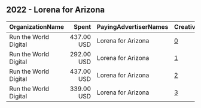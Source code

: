 ## 2022 - Lorena for Arizona 
|OrganizationName|Spent|PayingAdvertiserNames|CreativeUrls|Impressions|Genders|AgeBrackets|CountryCodes|BillingAddresses|CandidateBallotInformation|
|:---|---:|:---|:---|---:|:---|:---|:---|:---|:---|
|Run the World Digital|437.00 USD|Lorena for Arizona|[0](https://www.snap.com/political-ads/asset/6e9002afe37bc5d92049a98257fdfe03c3fef344ae3533ac2a0d35a39fedcf97?mediaType=mp4)|28,226||18+|united states|"1324 Spaight St,Madison,53703,US"|Lorena Austin|
|Run the World Digital|292.00 USD|Lorena for Arizona|[1](https://www.snap.com/political-ads/asset/f1878bdf0c51bafc18f27bf3d1b8a23591668e04f110ece8300515c5d170179e?mediaType=mp4)|15,063||18+|united states|"1324 Spaight St,Madison,53703,US"|Lorena Austin|
|Run the World Digital|437.00 USD|Lorena for Arizona|[2](https://www.snap.com/political-ads/asset/f4b491113ee7dba0b5c5e526153af95be3a25a83d04369efeca1148cb0ca7aac?mediaType=mp4)|26,473||18+|united states|"1324 Spaight St,Madison,53703,US"|Lorena Austin|
|Run the World Digital|339.00 USD|Lorena for Arizona|[3](https://www.snap.com/political-ads/asset/13109ed600a8d1d67a033b09a4c1a541a10f85f65eb301dde837d0a827756457?mediaType=mp4)|13,193||18+|united states|"1324 Spaight St,Madison,53703,US"|Lorena Austin|
